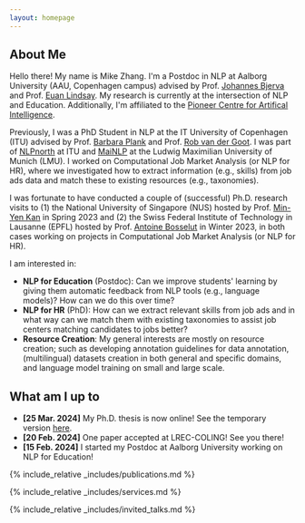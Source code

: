 ```yaml
---
layout: homepage
---
```


## About Me

Hello there! My name is Mike Zhang. I'm a Postdoc in NLP at Aalborg University (AAU, Copenhagen campus) advised by Prof. <a href="https://bjerva.github.io/"><u>Johannes Bjerva</u></a> and Prof. <a href="https://vbn.aau.dk/en/persons/153280"><u>Euan Lindsay</u></a>. My research is currently at the intersection of NLP and Education. Additionally, I'm affiliated to the <a href="https://www.aicentre.dk/"><u>Pioneer Centre for Artifical Intelligence</u></a>.

Previously, I was a PhD Student in NLP at the IT University of Copenhagen (ITU)
advised by Prof. <a href="http://bplank.github.io"><u>Barbara Plank</u></a> and Prof. <a href="http://robvanderg.github.io"><u>Rob van der Goot</u></a>. I was part of
<a href="http://nlpnorth.github.io"><u>NLPnorth</u></a> at ITU and <a href="https://mainlp.github.io"><u>MaiNLP</u></a> at the Ludwig Maximilian University of Munich (LMU). I worked on Computational Job Market Analysis (or NLP for HR), where we investigated how to extract information (e.g., skills) from job ads data and match these to existing resources (e.g., taxonomies).

I was fortunate to have conducted a couple of (successful) Ph.D. research visits to (1) the National University of Singapore (NUS) hosted by Prof. <a href="https://www.comp.nus.edu.sg/~kanmy/"><u>Min-Yen Kan</u></a> in Spring 2023 and (2) the Swiss Federal Institute of Technology in Lausanne (EPFL) hosted by Prof. <a href="https://atcbosselut.github.io/"><u>Antoine Bosselut</u></a> in Winter 2023, in both cases working on projects in Computational Job Market Analysis (or NLP for HR).

I am interested in:
  - **NLP for Education** (Postdoc): Can we improve students' learning by giving them automatic feedback from NLP tools (e.g., language models)? How can we do this over time?
  - **NLP for HR** (PhD): How can we extract relevant skills from job ads and in what way can we match them with existing taxonomies to assist job centers matching candidates to jobs better?
  - **Resource Creation**: My general interests are mostly on resource creation; such as developing annotation guidelines for data annotation, (multilingual) datasets creation in both general and specific domains, and language model training on small and large scale.


## What am I up to

- **[25 Mar. 2024]** My Ph.D. thesis is now online! See the temporary version [here](https://pure.itu.dk/ws/portalfiles/portal/103296564/PhD_Thesis_Temporary_Version_Mike_Zhang.pdf).
- **[20 Feb. 2024]** One paper accepted at LREC-COLING! See you there!
- **[15 Feb. 2024]** I started my Postdoc at Aalborg University working on NLP for Education!

{% include_relative _includes/publications.md %}

{% include_relative _includes/services.md %}

{% include_relative _includes/invited_talks.md %}

